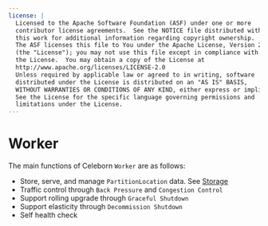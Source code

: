 ```yaml
---
license: |
  Licensed to the Apache Software Foundation (ASF) under one or more
  contributor license agreements.  See the NOTICE file distributed with
  this work for additional information regarding copyright ownership.
  The ASF licenses this file to You under the Apache License, Version 2.0
  (the "License"); you may not use this file except in compliance with
  the License.  You may obtain a copy of the License at
  http://www.apache.org/licenses/LICENSE-2.0
  Unless required by applicable law or agreed to in writing, software
  distributed under the License is distributed on an "AS IS" BASIS,
  WITHOUT WARRANTIES OR CONDITIONS OF ANY KIND, either express or implied.
  See the License for the specific language governing permissions and
  limitations under the License.
---
```



# Worker
The main functions of Celeborn `Worker` are as follows:

- Store, serve, and manage `PartitionLocation` data. See [Storage](../../developers/storage)
- Traffic control through `Back Pressure` and `Congestion Control`
- Support rolling upgrade through `Graceful Shutdown`
- Support elasticity through `Decommission Shutdown`
- Self health check